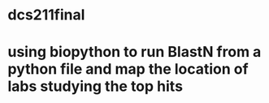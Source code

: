 # dcs211final

# using biopython to run BlastN from a python file and map the location of labs studying the top hits
